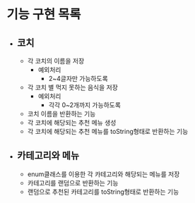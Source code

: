 # 기능 구현 목록

- ## 코치
  - 각 코치의 이름을 저장
    - 예외처리
      - 2~4글자만 가능하도록
  - 각 코치 별 먹지 못하는 음식을 저장
    - 예외처리
      - 각각 0~2개까지 가능하도록
  - 코치 이름을 반환하는 기능
  - 각 코치에 해당되는 추천 메뉴 생성
  - 각 코치에 해당되는 추천 메뉴를 toString형태로 반환하는 기능

- ## 카테고리와 메뉴
  - enum클래스를 이용한 각 카테고리와 해당되는 메뉴를 저장
  - 카테고리를 랜덤으로 반환하는 기능
  - 랜덤으로 추천된 카테고리를 toString형태로 반환하는 기능